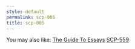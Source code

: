 ```yaml
---
style: default
permalink: scp-005
title: scp-005
---
```

You may also like:
[The Guide To Essays](http://scp-wiki.net/the-guide-to-essays)
[SCP-559](http://scp-wiki.net/scp-559)